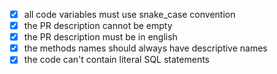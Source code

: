 - [x] all code variables must use snake_case convention
- [x] the PR description cannot be empty
- [x] the PR description must be in english
- [x] the methods names should always have descriptive names 
- [x] the code can't contain literal SQL statements